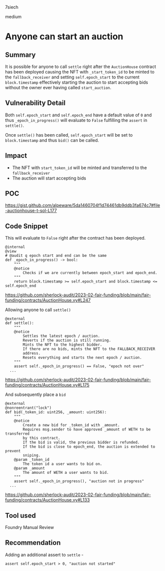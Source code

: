 7siech

medium

# Anyone can start an auction

## Summary

It is possible for anyone to call `settle` right after the `AuctionHouse` contract has been deployed causing the NFT with `_start_token_id` to be minted to the `fallback_receiver` and setting `self.epoch_start` to the current `block.timestamp` effectively starting the auction to start accepting bids without the owner ever having called `start_auction`.

## Vulnerability Detail

Both `self.epoch_start` and `self.epoch_end` have a default value of `0` and thus `_epoch_in_progress()` will evaluate to `False` fulfilling the `assert` in `settle()`.

Once `settle()` has been called, `self.epoch_start` will be set to `block.timestamp` and thus `bid()` can be called.

## Impact

- The NFT with `start_token_id` will be minted and transferred to the `fallback_receiver`
- The auction will start accepting bids

## POC

https://gist.github.com/alpeware/5da1460704f1d74461db9ddb3fa674c7#file-auctionhouse-t-sol-L177

## Code Snippet

This will evaluate to `False` right after the contract has been deployed.

```vyper
@internal
@view
# @audit q epoch start and end can be the same
def _epoch_in_progress() -> bool:
    """ 
    @notice
        Checks if we are currently between epoch_start and epoch_end.
    """
    return block.timestamp >= self.epoch_start and block.timestamp <= self.epoch_end
```
https://github.com/sherlock-audit/2023-02-fair-funding/blob/main/fair-funding/contracts/AuctionHouse.vy#L247

Allowing anyone to call `settle()`

```vyper
@external
def settle():
    """
    @notice
        Settles the latest epoch / auction.
        Reverts if the auction is still running.
        Mints the NFT to the highest bidder. 
        If there are no bids, mints the NFT to the FALLBACK_RECEIVER
        address.
        Resets everything and starts the next epoch / auction.
    """
    assert self._epoch_in_progress() == False, "epoch not over"
  ...
```
https://github.com/sherlock-audit/2023-02-fair-funding/blob/main/fair-funding/contracts/AuctionHouse.vy#L175

And subsequently place a `bid`

```vyper
@external
@nonreentrant("lock")
def bid(_token_id: uint256, _amount: uint256):
    """
    @notice
        Create a new bid for _token_id with _amount.
        Requires msg.sender to have approved _amount of WETH to be transferred
        by this contract.
        If the bid is valid, the previous bidder is refunded.
        If the bid is close to epoch_end, the auction is extended to prevent 
        sniping.
    @param _token_id
        The token id a user wants to bid on.
    @param _amount
        The amount of WETH a user wants to bid.
    """
    assert self._epoch_in_progress(), "auction not in progress"
  ...
```
https://github.com/sherlock-audit/2023-02-fair-funding/blob/main/fair-funding/contracts/AuctionHouse.vy#L133

## Tool used

Foundry
Manual Review

## Recommendation

Adding an additional assert to `settle` -

```vyper
assert self.epoch_start > 0, "auction not started"
```